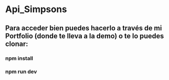 # Api_Simpsons

## Para acceder bien puedes hacerlo a través de mi Portfolio (donde te lleva a la demo) o te lo puedes clonar:
### npm install
### npm run dev

